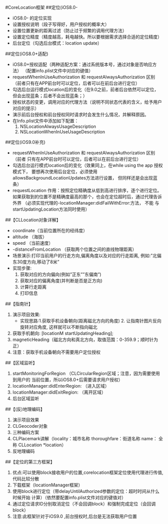 
#CoreLocation框架
##定位(iOS8.0-
- iOS8.0- 的定位实现
- 设置授权说明（段子写得好，用户授权的概率大）
- 设置位置更新的距离过滤（防止过于频繁的调用代理方法）
- 设置定位精度（精度越高，耗电越快。所以要根据需求选择合适的定位精度）
- 后台定位（勾选后台模式：location update）
 
##定位(iOS8.0+适配)
- iOS8.0+授权适配（两种适配方案：通过系统版本号，通过对象是否响应方法）
（配置info.plist文件中对应的键值）
- requestWhenInUseAuthorization 和 requestAlwaysAuthorization 区别
（前者只有在APP前台时可以定位，后者可以在前后台进行定位）
- 勾选后台运行模式location后的变化（在9.0之前，前者后台依然可以定位，
但会出现蓝条；后者不会出现蓝条；）
- 授权状态的变更，调用对应的代理方法（说明不同状态代表的含义，给予用户对应的提示）
- 演示前后台授权和前台授权同时请求时会发生什么情况，并解释原因。
- 在Info.plist文件中添加如下配置：
  1. NSLocationAlwaysUsageDescription
  2. NSLocationWhenInUseUsageDescription

##定位(iOS9.0补充)
- requestWhenInUseAuthorization 和 requestAlwaysAuthorization 区别（前者
只有在APP前台时可以定位，后者可以在前后台进行定位）
- 勾选后台运行模式location后的变化（效果同上，在while using the app 授权模式下，
要想再次使用后台定位，必须使用allowsBackgroundLocationUpdates方法进行设置，
但同样还是会出现蓝条）
- requestLocation 作用：按照定位精确度从低到高进行排序，逐个进行定位。
如果获取到的位置不是精确度最高的那个，也会在定位超时后，通过代理告诉外界
（必须实现代理的-locationManager:didFailWithError:方法， 不能
与startUpdatingLocation方法同时使用）

##【CLLocation对象详解】
- coordinate（当前位置所在的经纬度）
- altitude	（海拔）
- speed	    （当前速度）
- -distanceFromLocation （获取两个位置之间的直线物理距离）
- 场景演示:打印当前用户的行走方向,偏离角度以及对应的行走距离,
	例如:”北偏东30度方向,移动了8米”
- 实现步骤: 
	1. 获取对应的方向偏向(例如”正东””东偏南”)
 	2. 获取对应的偏离角度(并判断是否是正方向)
	3. 计算行走距离
	4. 打印信息

##【指南针】
1. 演示项目效果:
   - 实现思路:1.获取手机设备朝向(距离磁北方向的角度) 2. 让指南针图片反向旋转对应角度,
这样就可以不断指向磁北
2. 获取手机朝向: [locationM startUpdatingHeading];
3. magneticHeading（磁北方向和真北方向，取值范围：0-359.9；顺时针为正）
4. 注意：获取手机设备朝向不需要用户定位授权

##【区域监听】
1. startMonitoringForRegion （CLCircularRegion区域；注意，因为需要使用到用户的
当前位置，所以iOS8.0+后需要请求用户授权）
2. locationManager:didEnterRegion: （进入区域）
3. locationManager:didExitRegion: （离开区域）
4. 后台区域监听

##【(反)地理编码】
1. 演示项目效果
2. CLGeocoder对象
3. 三种编码方案
4. CLPlacemark讲解（locality：城市名称 thoroughfare：街道名称 name：
全称 CLLocation *location）
5. 反地理编码

##【定位的第三方框架】
1. 优点:可以使用block接收用户的位置,corelocation框架定位使用代理进行传值,
代码比较分散
2. 下载框架（locationManager框架）
3. 使用block进行定位（带delayUntilAuthorized参数的定位：超时时间从什么时候开始
计算）（依然要配置info.plist文件对应的键值对）
4. 通过定位请求ID分别取消定位（不会回调block）和强制完成定位（会回调block）
5. 注意:此框架针对于iOS9.0 ,前台授权时,后台是无法获取用户位置
 

